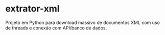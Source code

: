 # extrator-xml
Projeto em Python para download massivo de documentos XML com uso de threads e conexão com API/banco de dados.
